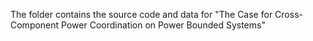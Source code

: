 The folder contains the source code and data for "The Case for Cross-Component Power Coordination on Power Bounded Systems"

